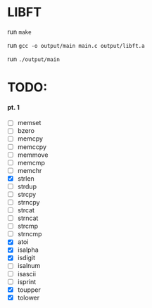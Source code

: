 # LIBFT

run `make`

run `gcc -o output/main main.c output/libft.a`

run `./output/main`

# TODO:
#### pt. 1

- [ ] memset
- [ ] bzero
- [ ] memcpy
- [ ] memccpy
- [ ] memmove
- [ ] memcmp
- [ ] memchr
- [x] strlen
- [ ] strdup
- [ ] strcpy
- [ ] strncpy
- [ ] strcat
- [ ] strncat
- [ ] strcmp
- [ ] strncmp
- [x] atoi
- [x] isalpha
- [x] isdigit
- [ ] isalnum
- [ ] isascii
- [ ] isprint
- [x] toupper
- [x] tolower